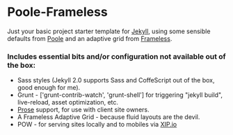 # Poole-Frameless

Just your basic project starter template for [Jekyll](http://jekyllrb.com), using some sensible defaults from [Poole](http://getpoole.com/) and an adaptive grid from [Frameless](http://framelessgrid.com/).

### Includes essential bits and/or configuration not available out of the box:

* Sass styles (Jekyll 2.0 supports Sass and CoffeScript out of the box, good enough for me).
* Grunt - ['grunt-contrib-watch', 'grunt-shell'] for triggering "jekyll build", live-reload, asset optimization, etc.
* [Prose](http://prose.io) support, for use with client site owners.
* A Frameless Adaptive Grid - because fluid layouts are the devil.
* POW - for serving sites locally and to mobiles via [XIP.io](http://xip.io/)
